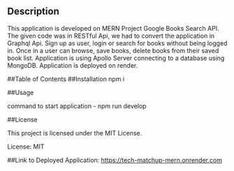 ## Description

This application is developed on MERN Project Google Books Search API. The given code was in RESTful Api, we had to convert the application in Graphql Api.
Sign up as user, login or search for books without being logged in. Once in a user can browse, save books, delete books from their saved book list. Application is using Apollo Server connecting to a database using MongoDB.
Application is deployed on render.


##Table of Contents
##Installation
npm i

##Usage

command to start application - npm run develop

##License

This project is licensed under the MIT License. 

License: MIT

##Link to Deployed Application:
https://tech-matchup-mern.onrender.com
